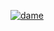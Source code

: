 [![dame](https://colab.research.google.com/assets/colab-badge.svg)](https://colab.research.google.com/github/KeepSOBP/dame/blob/master/dame.ipynb)
